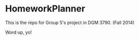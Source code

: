 HomeworkPlanner
===============

This is the repo for Group 5's project in DGM 3790. (Fall 2014)

Word up, yo!
